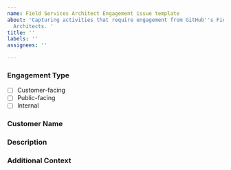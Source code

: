```yaml
---
name: Field Services Architect Engagement issue template
about: 'Capturing activities that require engagement from GitHub''s Field Services
  Architects. '
title: ''
labels: ''
assignees: ''

---
```


<!--
Field Services Architect Engagement Issue Template

This template is for capturing activities that require engagement from GitHub's Field Services Architects. 
Please fill out the fields below to provide details about the activity. 

Engagement types can include:
- Customer-facing activities (e.g., workshops, demos, QBRs)
- Public-facing activities (e.g., webinars, conferences)
- Internal activities (e.g., training, strategic planning)

Use this template to ensure the necessary information is documented and shared.
-->

### Engagement Type
<!-- Select the type of engagement from the dropdown menu below -->
- [ ] Customer-facing
- [ ] Public-facing
- [ ] Internal

### Customer Name
<!-- Provide the name of the customer or organization involved in this activity -->

### Description
<!-- Briefly describe the activity, including any goals or expected outcomes -->

### Additional Context
<!-- Optional: Add any relevant context, background, or links to supporting documents -->

